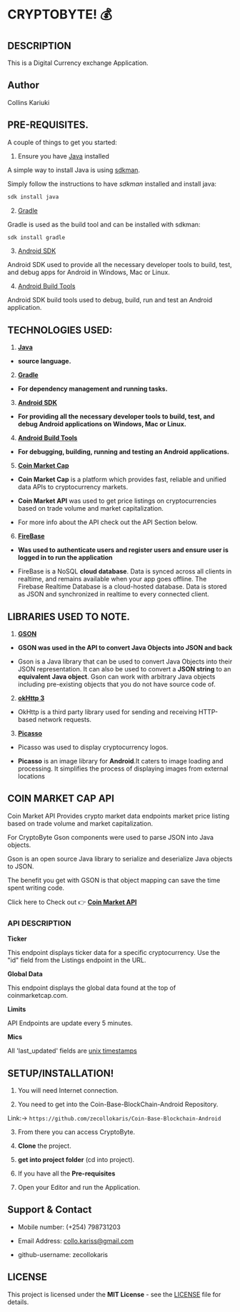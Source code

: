 # CRYPTOBYTE! :moneybag:

## DESCRIPTION

This is a Digital Currency exchange Application.

## Author

Collins Kariuki

## PRE-REQUISITES.

A couple of things to get you started:

1. Ensure you have [Java](https://java.com/en/download/) installed

A simple way to install Java is using [sdkman](https://sdkman.io/).

Simply follow the instructions to have _sdkman_ installed and install java:

```bash
sdk install java
```

2. [Gradle](https://gradle.org/)

Gradle is used as the build tool and can be installed with sdkman:

```bash
sdk install gradle
```

3. [Android SDK](https://developer.android.com/studio/)

Android SDK used to provide all the necessary developer tools to build, test, and debug apps for Android in Windows, Mac or Linux.

4. [Android Build Tools](https://developer.android.com/studio/releases/build-tools)

Android SDK build tools used to debug, build, run and test an Android application.



## TECHNOLOGIES USED:

1. **[Java](https://java.com/en/download/)**

- **source language.**

2. **[Gradle](https://gradle.org/)**

- **For dependency management and running tasks.**

3. **[Android SDK](https://developer.android.com/studio/)**

- **For providing all the necessary developer tools to build, test, and debug Android applications on Windows, Mac or Linux.**

4. **[Android Build Tools](https://developer.android.com/studio/releases/build-tools)**

- **For debugging, building, running and testing an Android applications.**

5. **[Coin Market Cap](https://coinmarketcap.com/api/documentation/v1/)**

- **Coin Market Cap** is a platform which provides fast, reliable and unified data APIs to cryptocurrency markets.

- **Coin Market API** was used to get price listings on cryptocurrencies based on trade volume and market capitalization.

- For more info about the API check out the API Section below.

6. **[FireBase](https://firebase.google.com/)**

- **Was used to authenticate users and register users and ensure user is logged in to run the application**

- FireBase is a NoSQL **cloud database**. Data is synced across all clients in realtime, and remains available when your app goes offline. The Firebase Realtime Database is a cloud-hosted database. Data is stored as JSON and synchronized in realtime to every connected client.

## LIBRARIES USED TO NOTE.

1. **[GSON](https://github.com/google/gson)**

- **GSON was used in the API to convert Java Objects into JSON and back**

- Gson is a Java library that can be used to convert Java Objects into their JSON representation. It can also be used to convert a **JSON string** to an **equivalent** **Java object**. Gson can work with arbitrary Java objects including pre-existing objects that you do not have source code of.

2. **[okHttp 3](https://github.com/square/okhttp)**

- OkHttp is a third party library used for sending and receiving HTTP-based network requests.

3. **[Picasso](https://github.com/square/okhttp)**

- Picasso was used to display cryptocurrency logos.

- **Picasso** is an image library for **Android**.It caters to image loading and processing. It simplifies the process of displaying images from external locations

## COIN MARKET CAP API

Coin Market API Provides crypto market data endpoints market price listing based on trade volume and market capitalization.

For CryptoByte Gson components were used to parse JSON into Java objects.

Gson is an open source Java library to serialize and deserialize Java objects to JSON.

The benefit you get with GSON is that object mapping can save the time spent writing code.

Click here to Check out :point_right: **[Coin Market API](https://coinmarketcap.com/api/)**

### API DESCRIPTION

**Ticker**

This endpoint displays ticker data for a specific cryptocurrency. Use the "id" field from the Listings endpoint in the URL.

**Global Data**

This endpoint displays the global data found at the top of coinmarketcap.com.

**Limits**

API Endpoints are update every 5 minutes.

**Mics**

All 'last_updated' fields are [unix timestamps](https://en.wikipedia.org/wiki/Unix_time)


## **SETUP/INSTALLATION!**


1. You will need Internet connection.

2. You need to get into the Coin-Base-BlockChain-Android Repository.

Link:-> ```https://github.com/zecollokaris/Coin-Base-Blockchain-Android```

3. From there you can access CryptoByte.

4. **Clone** the project.

5. **get into project folder** (cd into project).

6. If you have all the **Pre-requisites**

7. Open your Editor and run the Application.


## Support & Contact

- Mobile number: (+254) 798731203

- Email Address: collo.kariss@gmail.com

- github-username: zecollokaris

## LICENSE

This project is licensed under the **MIT License** - see the [LICENSE](LICENSE) file for details.
